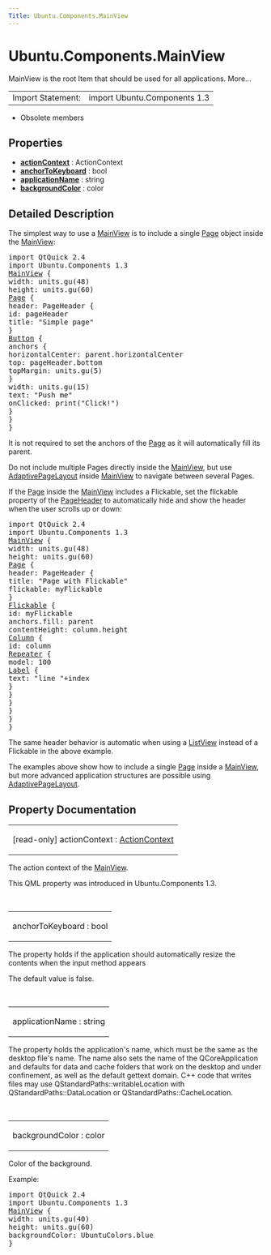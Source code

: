 ```yaml
---
Title: Ubuntu.Components.MainView
---
```


# Ubuntu.Components.MainView

<span class="subtitle"></span>
<!-- $$$MainView-brief -->
<p>MainView is the root Item that should be used for all applications. More...</p>
<!-- @@@MainView -->
<table class="alignedsummary">
<tr><td class="memItemLeft rightAlign topAlign"> Import Statement:</td><td class="memItemRight bottomAlign"> import Ubuntu.Components 1.3</td></tr></table><ul>
<li>Obsolete members</li>
</ul>
<h2 id="properties">Properties</h2>
<ul>
<li class="fn"><b><b><a href="#actionContext-prop">actionContext</a></b></b> : ActionContext</li>
<li class="fn"><b><b><a href="#anchorToKeyboard-prop">anchorToKeyboard</a></b></b> : bool</li>
<li class="fn"><b><b><a href="#applicationName-prop">applicationName</a></b></b> : string</li>
<li class="fn"><b><b><a href="#backgroundColor-prop">backgroundColor</a></b></b> : color</li>
</ul>
<!-- $$$MainView-description -->
<h2 id="details">Detailed Description</h2>
</p>
<p>The simplest way to use a <a href="index.html">MainView</a> is to include a single <a href="Ubuntu.Components.Page.md">Page</a> object inside the <a href="index.html">MainView</a>:</p>
<pre class="qml">import QtQuick 2.4
import Ubuntu.Components 1.3
<span class="type"><a href="index.html">MainView</a></span> {
<span class="name">width</span>: <span class="name">units</span>.<span class="name">gu</span>(<span class="number">48</span>)
<span class="name">height</span>: <span class="name">units</span>.<span class="name">gu</span>(<span class="number">60</span>)
<span class="type"><a href="Ubuntu.Components.Page.md">Page</a></span> {
<span class="name">header</span>: <span class="name">PageHeader</span> {
<span class="name">id</span>: <span class="name">pageHeader</span>
<span class="name">title</span>: <span class="string">&quot;Simple page&quot;</span>
}
<span class="type"><a href="Ubuntu.Components.Button.md">Button</a></span> {
<span class="type">anchors</span> {
<span class="name">horizontalCenter</span>: <span class="name">parent</span>.<span class="name">horizontalCenter</span>
<span class="name">top</span>: <span class="name">pageHeader</span>.<span class="name">bottom</span>
<span class="name">topMargin</span>: <span class="name">units</span>.<span class="name">gu</span>(<span class="number">5</span>)
}
<span class="name">width</span>: <span class="name">units</span>.<span class="name">gu</span>(<span class="number">15</span>)
<span class="name">text</span>: <span class="string">&quot;Push me&quot;</span>
<span class="name">onClicked</span>: <span class="name">print</span>(<span class="string">&quot;Click!&quot;</span>)
}
}
}</pre>
<p>It is not required to set the anchors of the <a href="Ubuntu.Components.Page.md">Page</a> as it will automatically fill its parent.</p>
<p>Do not include multiple Pages directly inside the <a href="index.html">MainView</a>, but use <a href="Ubuntu.Components.AdaptivePageLayout.md">AdaptivePageLayout</a> inside <a href="index.html">MainView</a> to navigate between several Pages.</p>
<p>If the <a href="Ubuntu.Components.Page.md">Page</a> inside the <a href="index.html">MainView</a> includes a Flickable, set the flickable property of the <a href="Ubuntu.Components.PageHeader.md">PageHeader</a> to automatically hide and show the header when the user scrolls up or down:</p>
<pre class="qml">import QtQuick 2.4
import Ubuntu.Components 1.3
<span class="type"><a href="index.html">MainView</a></span> {
<span class="name">width</span>: <span class="name">units</span>.<span class="name">gu</span>(<span class="number">48</span>)
<span class="name">height</span>: <span class="name">units</span>.<span class="name">gu</span>(<span class="number">60</span>)
<span class="type"><a href="Ubuntu.Components.Page.md">Page</a></span> {
<span class="name">header</span>: <span class="name">PageHeader</span> {
<span class="name">title</span>: <span class="string">&quot;Page with Flickable&quot;</span>
<span class="name">flickable</span>: <span class="name">myFlickable</span>
}
<span class="type"><a href="QtQuick.Flickable.md">Flickable</a></span> {
<span class="name">id</span>: <span class="name">myFlickable</span>
<span class="name">anchors</span>.fill: <span class="name">parent</span>
<span class="name">contentHeight</span>: <span class="name">column</span>.<span class="name">height</span>
<span class="type"><a href="QtQuick.Column.md">Column</a></span> {
<span class="name">id</span>: <span class="name">column</span>
<span class="type"><a href="QtQuick.Repeater.md">Repeater</a></span> {
<span class="name">model</span>: <span class="number">100</span>
<span class="type"><a href="Ubuntu.Components.Label.md">Label</a></span> {
<span class="name">text</span>: <span class="string">&quot;line &quot;</span><span class="operator">+</span><span class="name">index</span>
}
}
}
}
}
}</pre>
<p>The same header behavior is automatic when using a <a href="QtQuick.ListView.md">ListView</a> instead of a Flickable in the above example.</p>
<p>The examples above show how to include a single <a href="Ubuntu.Components.Page.md">Page</a> inside a <a href="index.html">MainView</a>, but more advanced application structures are possible using <a href="Ubuntu.Components.AdaptivePageLayout.md">AdaptivePageLayout</a>.</p>
<!-- @@@MainView -->
<h2>Property Documentation</h2>
<!-- $$$actionContext -->
<table class="qmlname"><tr valign="top" id="actionContext-prop"><td class="tblQmlPropNode"><p><span class="qmlreadonly">[read-only] </span><span class="name">actionContext</span> : <span class="type"><a href="Ubuntu.Components.ActionContext.md">ActionContext</a></span></p></td></tr></table><p>The action context of the <a href="index.html">MainView</a>.</p>
<p>This QML property was introduced in  Ubuntu.Components 1.3.</p>
<!-- @@@actionContext -->
<br/>
<!-- $$$anchorToKeyboard -->
<table class="qmlname"><tr valign="top" id="anchorToKeyboard-prop"><td class="tblQmlPropNode"><p><span class="name">anchorToKeyboard</span> : <span class="type">bool</span></p></td></tr></table><p>The property holds if the application should automatically resize the contents when the input method appears</p>
<p>The default value is false.</p>
<!-- @@@anchorToKeyboard -->
<br/>
<!-- $$$applicationName -->
<table class="qmlname"><tr valign="top" id="applicationName-prop"><td class="tblQmlPropNode"><p><span class="name">applicationName</span> : <span class="type">string</span></p></td></tr></table><p>The property holds the application's name, which must be the same as the desktop file's name. The name also sets the name of the QCoreApplication and defaults for data and cache folders that work on the desktop and under confinement, as well as the default gettext domain. C++ code that writes files may use QStandardPaths::writableLocation with QStandardPaths::DataLocation or QStandardPaths::CacheLocation.</p>
<!-- @@@applicationName -->
<br/>
<!-- $$$backgroundColor -->
<table class="qmlname"><tr valign="top" id="backgroundColor-prop"><td class="tblQmlPropNode"><p><span class="name">backgroundColor</span> : <span class="type">color</span></p></td></tr></table><p>Color of the background.</p>
<p>Example:</p>
<pre class="qml">import QtQuick 2.4
import Ubuntu.Components 1.3
<span class="type"><a href="index.html">MainView</a></span> {
<span class="name">width</span>: <span class="name">units</span>.<span class="name">gu</span>(<span class="number">40</span>)
<span class="name">height</span>: <span class="name">units</span>.<span class="name">gu</span>(<span class="number">60</span>)
<span class="name">backgroundColor</span>: <span class="name">UbuntuColors</span>.<span class="name">blue</span>
}</pre>
<!-- @@@backgroundColor -->
<br/>
